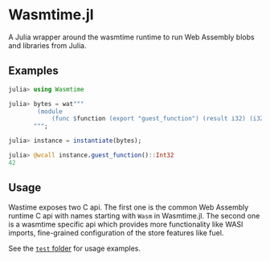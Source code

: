 # Wasmtime.jl

A Julia wrapper around the wasmtime runtime to run Web Assembly blobs and libraries from Julia.

## Examples

```julia
julia> using Wasmtime

julia> bytes = wat"""
        (module
            (func $function (export "guest_function") (result i32) (i32.const 42)))
       """;

julia> instance = instantiate(bytes);

julia> @wcall instance.guest_function()::Int32
42
```

## Usage

Wastime exposes two C api. The first one is the common Web Assembly runtime C api with names starting with `Wasm` in Wasmtime.jl.
The second one is a wasmtime specific api which provides more functionality like WASI imports, fine-grained configuration
of the store features like fuel.

See the [`test` folder](https://github.com/Pangoraw/Wasmtime.jl/tree/main/test) for usage examples.
